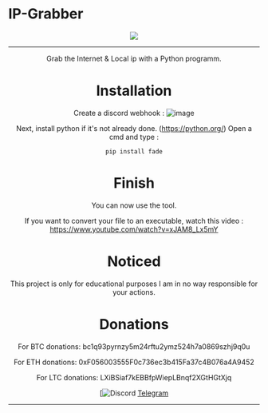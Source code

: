 # IP-Grabber
<div align="center">
<div align="center">
<img src="https://media.discordapp.net/attachments/1090283036324671598/1146408783342469130/254417719-c0e5dae7-353b-42e9-b95e-3b5a7f6f393c.png">
<hr>
Grab the  Internet &amp; Local ip with a Python programm.

# Installation

Create a discord webhook : 
![image](https://github.com/ttameo/IP-Grabber/assets/113922183/50b11c8f-8fd3-41b3-aebe-ae125ba50d29)

Next, install python if it's not already done. (https://python.org/)
Open a cmd and type :
```
pip install fade
```

# Finish 
You can now use the tool.

If you want to convert your file to an executable, watch this video :
https://www.youtube.com/watch?v=xJAM8_Lx5mY

# Noticed
This project is only for educational purposes I am in no way responsible for your actions.

# Donations
For BTC donations: bc1q93pyrnzy5m24rftu2ymz524h7a0869szhj9q0u

For ETH donations: 0xF056003555F0c736ec3b415Fa37c4B076a4A9452

For LTC donations: LXiBSiaf7kEBBfpWiepLBnqf2XGtHGtXjq

[![Discord](https://discord.gg/mCxeF7RNMx)
[Telegram](https://t.me/TSH0P)
 </div><hr>

